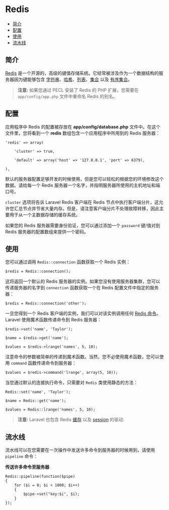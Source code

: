 # Redis

- [简介](#introduction)
- [配置](#configuration)
- [使用](#usage)
- [流水线](#pipelining)

<a name="introduction"></a>
## 简介

[Redis](http://redis.io) 是一个开源的，高级的键值存储系统。它经常被涉及作为一个数据结构的服务器因为键能够包含 [字符串](http://redis.io/topics/data-types#strings)、[哈希](http://redis.io/topics/data-types#hashes)、[列表](http://redis.io/topics/data-types#lists)、[集合](http://redis.io/topics/data-types#sets) 以及 [有序集合](http://redis.io/topics/data-types#sorted-sets)。

> **注意:** 如果您通过 PECL 安装了 Redis 的 PHP 扩展，您需要在 `app/config/app.php` 文件中重命名 Redis 的别名。

<a name="configuration"></a>
## 配置

应用程序中 Redis 的配置被存放在 **app/config/database.php** 文件中。在这个文件里，您将看到一个 **redis** 数组包含一个应用程序中所用到的 Redis 服务器：

	'redis' => array(

		'cluster' => true,

		'default' => array('host' => '127.0.0.1', 'port' => 6379),

	),

默认的服务器配置足够开发的时候使用，但是您可以轻松的根据您的环境修改这个数据。请给每一个 Redis 服务器一个名字，并指明服务器所使用的主机地址和端口号。

`cluster` 选项将告诉 Laravel Redis 客户端在 Redis 节点中执行客户端分片，这允许您汇总节点并节省大量内存。但是，请注意客户端分片不处理故障转移，因此主要用于从一个主数据存储的缓存系统。

如果您的 Redis 服务器需要身份验证，您可以通过添加一个 `password` 键/值对到 Redis 服务器的配置数组来提供一个密码。

<a name="usage"></a>
## 使用

您可以通过调用 `Redis::connection` 函数获取一个 Redis 实例：

	$redis = Redis::connection();

这将返回一个默认的 Redis 服务器的实例。如果您没有使用服务器集群，您可以传递服务器的名字到 `connection` 函数获取一个在 Redis 配置文件中指定的服务器：

	$redis = Redis::connection('other');

一旦您得到一个 Redis 客户端的实例，我们可以对该实例调用任何 [Redis 命令](http://redis.io/commands)。Laravel 使用魔术函数传递命令到 Redis 服务器：

	$redis->set('name', 'Taylor');

	$name = $redis->get('name');

	$values = $redis->lrange('names', 5, 10);

注意命令的参数被简单的传递到魔术函数。当然，您不必使用魔术函数，您可以使用 `command` 函数传递命令到服务器：

	$values = $redis->command('lrange', array(5, 10));

当您通过默认的连接执行命令，只需要对 `Redis` 类使用静态的方法：

	Redis::set('name', 'Taylor');

	$name = Redis::get('name');

	$values = Redis::lrange('names', 5, 10);

> **注意:** Laravel 也包含 Redis [缓存](/docs/cache) 以及 [session](/docs/session) 的驱动.

<a name="pipelining"></a>
## 流水线

流水线可以在您需要在一次操作中发送许多命令到服务器的时候用到，请使用 `pipeline` 命令：

**传送许多命令至服务器**

	Redis::pipeline(function($pipe)
	{
		for ($i = 0; $i < 1000; $i++)
		{
			$pipe->set("key:$i", $i);
		}
	});